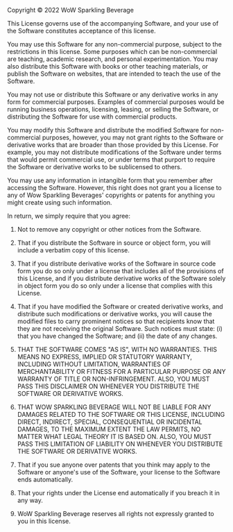 Copyright © 2022 WoW Sparkling Beverage

This License governs use of the accompanying Software, and your use of
the Software constitutes acceptance of this license.

You may use this Software for any non-commercial purpose, subject to
the restrictions in this license. Some purposes which can be
non-commercial are teaching, academic research, and personal
experimentation. You may also distribute this Software with books or
other teaching materials, or publish the Software on websites, that
are intended to teach the use of the Software.

You may not use or distribute this Software or any derivative works in
any form for commercial purposes. Examples of commercial purposes
would be running business operations, licensing, leasing, or selling
the Software, or distributing the Software for use with commercial
products.

You may modify this Software and distribute the modified Software for
non-commercial purposes, however, you may not grant rights to the
Software or derivative works that are broader than those provided by
this License. For example, you may not distribute modifications of the
Software under terms that would permit commercial use, or under terms
that purport to require the Software or derivative works to be
sublicensed to others.

You may use any information in intangible form that you remember after
accessing the Software. However, this right does not grant you a
license to any of Wow Sparkling Beverages' copyrights or patents for anything you
might create using such information.

In return, we simply require that you agree:

1. Not to remove any copyright or other notices from the Software.

2. That if you distribute the Software in source or object form, you
   will include a verbatim copy of this license.

3. That if you distribute derivative works of the Software in source
   code form you do so only under a license that includes all of the
   provisions of this License, and if you distribute derivative works of
   the Software solely in object form you do so only under a license that
   complies with this License.

4. That if you have modified the Software or created derivative works,
   and distribute such modifications or derivative works, you will cause
   the modified files to carry prominent notices so that recipients know
   that they are not receiving the original Software. Such notices must
   state: (i) that you have changed the Software; and (ii) the date of
   any changes.

5. THAT THE SOFTWARE COMES "AS IS", WITH NO WARRANTIES. THIS MEANS NO
   EXPRESS, IMPLIED OR STATUTORY WARRANTY, INCLUDING WITHOUT LIMITATION,
   WARRANTIES OF MERCHANTABILITY OR FITNESS FOR A PARTICULAR PURPOSE OR
   ANY WARRANTY OF TITLE OR NON-INFRINGEMENT. ALSO, YOU MUST PASS THIS
   DISCLAIMER ON WHENEVER YOU DISTRIBUTE THE SOFTWARE OR DERIVATIVE
   WORKS.

6. THAT WOW SPARKLING BEVERAGE WILL NOT BE LIABLE FOR ANY DAMAGES
   RELATED TO THE SOFTWARE OR THIS LICENSE, INCLUDING DIRECT, INDIRECT,
   SPECIAL, CONSEQUENTIAL OR INCIDENTAL DAMAGES, TO THE MAXIMUM EXTENT
   THE LAW PERMITS, NO MATTER WHAT LEGAL THEORY IT IS BASED ON. ALSO,
   YOU MUST PASS THIS LIMITATION OF LIABILITY ON WHENEVER YOU DISTRIBUTE
   THE SOFTWARE OR DERIVATIVE WORKS.

7. That if you sue anyone over patents that you think may apply to the
   Software or anyone's use of the Software, your license to the Software
   ends automatically.

8. That your rights under the License end automatically if you breach
   it in any way.

9. WoW Sparkling Beverage reserves all rights not expressly granted to you in this license.
